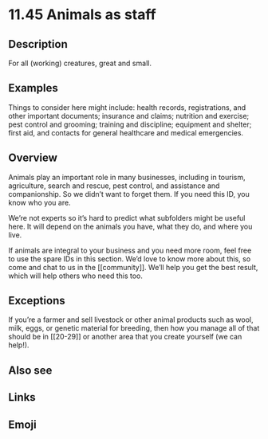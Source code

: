 # 11.45 Animals as staff

## Description

For all (working) creatures, great and small.

## Examples

Things to consider here might include: health records, registrations, and other important documents; insurance and claims; nutrition and exercise; pest control and grooming; training and discipline; equipment and shelter; first aid, and contacts for general healthcare and medical emergencies.

## Overview

Animals play an important role in many businesses, including in tourism, agriculture, search and rescue, pest control, and assistance and companionship. So we didn’t want to forget them. If you need this ID, you know who you are.

We’re not experts so it’s hard to predict what subfolders might be useful here. It will depend on the animals you have, what they do, and where you live.

If animals are integral to your business and you need more room, feel free to use the spare IDs in this section. We’d love to know more about this, so come and chat to us in the [[community]]. We’ll help you get the best result, which will help others who need this too.

## Exceptions

If you’re a farmer and sell livestock or other animal products such as wool, milk, eggs, or genetic material for breeding, then how you manage all of that should be in [[20-29]] or another area that you create yourself (we can help!).

## Also see


## Links

## Emoji
